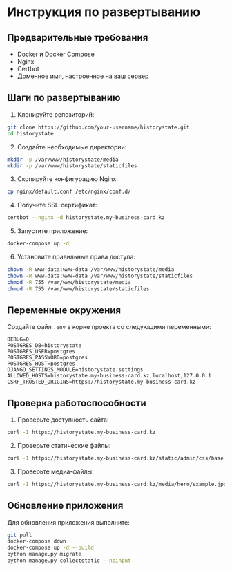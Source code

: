 # Инструкция по развертыванию

## Предварительные требования

- Docker и Docker Compose
- Nginx
- Certbot
- Доменное имя, настроенное на ваш сервер

## Шаги по развертыванию

1. Клонируйте репозиторий:
```bash
git clone https://github.com/your-username/historystate.git
cd historystate
```

2. Создайте необходимые директории:
```bash
mkdir -p /var/www/historystate/media
mkdir -p /var/www/historystate/staticfiles
```

3. Скопируйте конфигурацию Nginx:
```bash
cp nginx/default.conf /etc/nginx/conf.d/
```

4. Получите SSL-сертификат:
```bash
certbot --nginx -d historystate.my-business-card.kz
```

5. Запустите приложение:
```bash
docker-compose up -d
```

6. Установите правильные права доступа:
```bash
chown -R www-data:www-data /var/www/historystate/media
chown -R www-data:www-data /var/www/historystate/staticfiles
chmod -R 755 /var/www/historystate/media
chmod -R 755 /var/www/historystate/staticfiles
```

## Переменные окружения

Создайте файл `.env` в корне проекта со следующими переменными:

```
DEBUG=0
POSTGRES_DB=historystate
POSTGRES_USER=postgres
POSTGRES_PASSWORD=postgres
POSTGRES_HOST=postgres
DJANGO_SETTINGS_MODULE=historystate.settings
ALLOWED_HOSTS=historystate.my-business-card.kz,localhost,127.0.0.1
CSRF_TRUSTED_ORIGINS=https://historystate.my-business-card.kz
```

## Проверка работоспособности

1. Проверьте доступность сайта:
```bash
curl -I https://historystate.my-business-card.kz
```

2. Проверьте статические файлы:
```bash
curl -I https://historystate.my-business-card.kz/static/admin/css/base.css
```

3. Проверьте медиа-файлы:
```bash
curl -I https://historystate.my-business-card.kz/media/hero/example.jpg
```

## Обновление приложения

Для обновления приложения выполните:

```bash
git pull
docker-compose down
docker-compose up -d --build
python manage.py migrate
python manage.py collectstatic --noinput
``` 